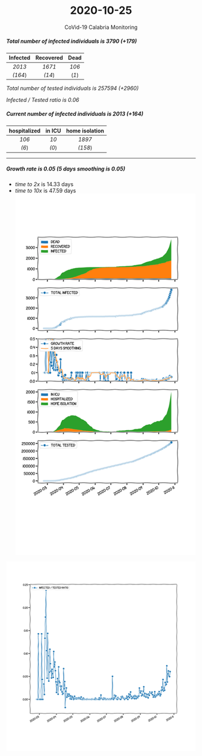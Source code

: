 <div align='center'>

# 2020-10-25
CoVid-19 Calabria Monitoring
</div>

##### Total number of infected individuals is 3790 (+179)
Infected | Recovered | Dead
:---: | :---: | :---:
*2013* | *1671* | *106*
*(164*) | *(14*) | (*1*)

*Total number of tested individuals is 257594 (+2960)*

*Infected / Tested ratio is 0.06*
##### Current number of infected individuals is 2013 (+164)
hospitalized | in ICU | home isolation
:---: | :---: | :---:
*106* |*10* |*1897*
*(6*) |*(0*) |*(158*)
***
##### Growth rate is 0.05 (5 days smoothing is 0.05)
- *time to 2x* is 14.33 days
- *time to 10x* is 47.59 days
![stats][stats]

![infected_normalized][infected_normalized]

[stats]: stats_Calabria.png
[infected_normalized]: infected_normalized_Calabria.png

